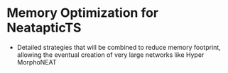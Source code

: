 # Memory Optimization for NeatapticTS

- Detailed strategies that will be combined to reduce memory footprint, allowing the eventual creation of very large networks like Hyper MorphoNEAT